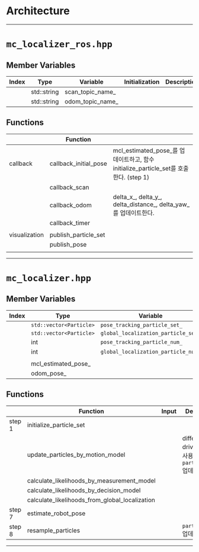 # Architecture

---

# `mc_localizer_ros.hpp`

## Member Variables

|Index|Type|Variable|Initialization|Description|
|---|---|---|---|---|
||std::string|scan_topic_name_|||
||std::string|odom_topic_name_|||

## Functions

||Function||
|---|---|---|
|callback|callback_initial_pose|mcl_estimated_pose_를 업데이트하고, 함수 initialize_particle_set를 호출한다. (step 1)|
||callback_scan||
||callback_odom|delta_x_, delta_y_, delta_distance_, delta_yaw_를 업데이트한다.|
||callback_timer||
|||
|visualization|publish_particle_set||
||publish_pose||
|||


---

# `mc_localizer.hpp`

## Member Variables

|Index|Type|Variable|Description|
|---|---|---|---|
||`std::vector<Particle>`|`pose_tracking_particle_set_`||
||`std::vector<Particle>`|`global_localization_particle_set_`||
||int|`pose_tracking_particle_num_`||
||int|`global_localization_particle_num_`||
|||||
||mcl_estimated_pose_|||
||odom_pose_|||

## Functions

||Function|Input|Description|
|---|---|---|---|
|step 1|initialize_particle_set|||
||update_particles_by_motion_model||diffential drive model을 사용하여 `particle_set_` 업데이트||
||calculate_likelihoods_by_measurement_model|||
||calculate_likelihoods_by_decision_model|||
||calculate_likelihoods_from_global_localization|||
|step 7|estimate_robot_pose|||
|step 8|resample_particles|| `particle_set_` 업데이트|

---
